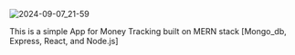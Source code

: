 ![2024-09-07_21-59](https://github.com/user-attachments/assets/51e5f5d0-7559-41e8-9f9c-5b79efd0acd4)





This is a simple App for Money Tracking built on MERN stack
[Mongo_db, Express, React, and Node.js]
